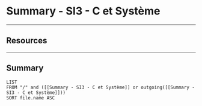 # Summary - SI3 - C et Système
---
## Resources

---
## Summary

```dataview
LIST
FROM "/" and ([[Summary - SI3 - C et Système]] or outgoing([[Summary - SI3 - C et Système]]))
SORT file.name ASC
```

